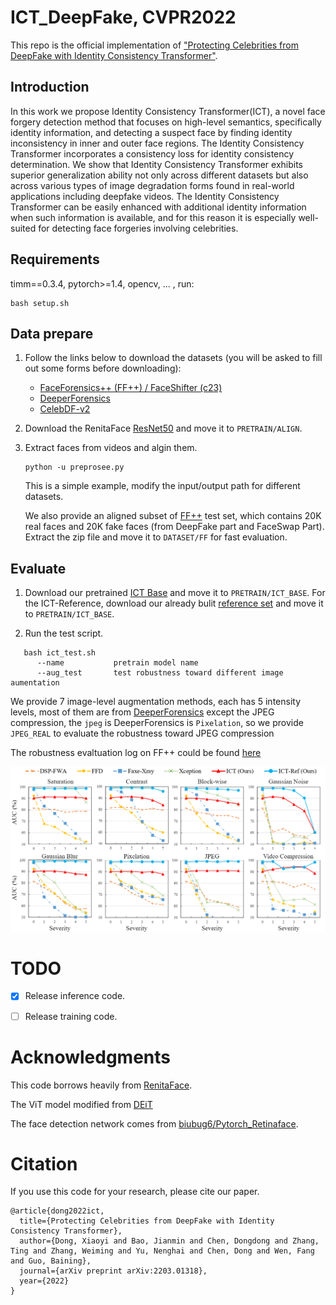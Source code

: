 # ICT_DeepFake, CVPR2022

This repo is the official implementation of ["Protecting Celebrities from DeepFake with Identity Consistency Transformer"](https://arxiv.org/abs/2203.01318v3).

## Introduction

In this work we propose Identity Consistency Transformer(ICT), a novel face forgery detection method that focuses on high-level semantics, specifically identity information, and detecting a suspect face by finding identity inconsistency in inner and outer face regions. The Identity Consistency Transformer incorporates a consistency loss for identity consistency determination. We show that Identity Consistency Transformer exhibits superior generalization ability not only across different datasets but also across various types of image degradation forms found in real-world applications including deepfake videos. The Identity Consistency Transformer can be easily enhanced with additional identity information when such information is available, and for this reason it is especially well-suited for detecting face forgeries involving celebrities.



## Requirements

timm==0.3.4, pytorch>=1.4, opencv, ... , run:

```
bash setup.sh
```

## Data prepare

1. Follow the links below to download the datasets (you will be asked to fill out some forms before downloading):
    * [FaceForensics++ (FF++) / FaceShifter (c23)](https://github.com/ondyari/FaceForensics)
    * [DeeperForensics](https://github.com/EndlessSora/DeeperForensics-1.0)
    * [CelebDF-v2](https://github.com/yuezunli/celeb-deepfakeforensics)

2. Download the RenitaFace [ResNet50](https://drive.google.com/drive/folders/1oZRSG0ZegbVkVwUd8wUIQx8W7yfZ_ki1) and move it to `PRETRAIN/ALIGN`.

3. Extract faces from videos and algin them.
    ```
    python -u preprosee.py
    ```
   This is a simple example, modify the input/output path for different datasets.

   We also provide an aligned subset of [FF++](https://github.com/LightDXY/ICT_DeepFake/releases/download/v0.1.0/FF.zip) test set, which contains 20K real faces and 20K fake faces (from DeepFake part and FaceSwap Part). Extract the zip file and move it to `DATASET/FF` for fast evaluation.

## Evaluate

1. Download our pretrained [ICT Base](https://github.com/LightDXY/ICT_DeepFake/releases/download/v0.1.0/ICT_Base.pth) and move it to `PRETRAIN/ICT_BASE`. For the ICT-Reference, download our already bulit [reference set](https://github.com/LightDXY/ICT_DeepFake/releases/download/v0.1.0/ref.pkl) and move it to `PRETRAIN/ICT_BASE`.

2. Run the test script.
```
   bash ict_test.sh
      --name           pretrain model name
      --aug_test       test robustness toward different image aumentation
```
We provide 7 image-level augmentation methods, each has 5 intensity levels, most of them are from [DeeperForensics](https://github.com/EndlessSora/DeeperForensics-1.0) except the JPEG compression, the ``jpeg`` is DeeperForensics is ``Pixelation``, so we provide ``JPEG_REAL`` to evaluate the robustness toward JPEG compression

The robustness evaltuation log on FF++ could be found [here](https://github.com/LightDXY/ICT_DeepFake/releases/download/v0.1.0/ff_eval.log)

![robustness](data/robustness.png)

# TODO


- [x] Release inference code.
- [ ] Release training code.


# Acknowledgments

This code borrows heavily from [RenitaFace](https://github.com/biubug6/Pytorch_Retinaface).

The ViT model modified from [DEiT](https://github.com/facebookresearch/deit)

The face detection network comes from [biubug6/Pytorch_Retinaface](https://github.com/biubug6/Pytorch_Retinaface).



# Citation
If you use this code for your research, please cite our paper.
```
@article{dong2022ict,
  title={Protecting Celebrities from DeepFake with Identity Consistency Transformer},
  author={Dong, Xiaoyi and Bao, Jianmin and Chen, Dongdong and Zhang, Ting and Zhang, Weiming and Yu, Nenghai and Chen, Dong and Wen, Fang and Guo, Baining},
  journal={arXiv preprint arXiv:2203.01318},
  year={2022}
}
```

